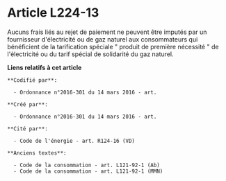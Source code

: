 # Article L224-13

Aucuns frais liés au rejet de paiement ne peuvent être imputés par un fournisseur d'électricité ou de gaz naturel aux
consommateurs qui bénéficient de la tarification spéciale " produit de première nécessité " de l'électricité ou du tarif
spécial de solidarité du gaz naturel.

**Liens relatifs à cet article**

	**Codifié par**:

	  - Ordonnance n°2016-301 du 14 mars 2016 - art.

	**Créé par**:

	  - Ordonnance n°2016-301 du 14 mars 2016 - art.

	**Cité par**:

	  - Code de l'énergie - art. R124-16 (VD)

	**Anciens textes**:

	  - Code de la consommation - art. L121-92-1 (Ab)
	  - Code de la consommation - art. L121-92-1 (MMN)
